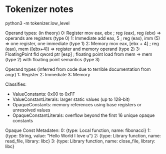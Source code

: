 # Tokenizer notes


python3 -m tokenizer.low_level 

Operand types: (in theory)
0: Register         mov eax, ebx          ; reg (eax), reg (ebx)        => operands are registers (type 0)
1: Immediate        add eax, 5            ; reg (eax), imm (5)           => one register, one immediate (type 1)
2: Memory           mov eax, [ebx + 4]    ; reg (eax), mem ([ebx+4])    => register and memory operand (type 2)
3: FloatingPoint    fld qword ptr [esp]   ; floating point load from mem => mem (type 2) with floating point semantics (type 3)

Operand types (inferred from code due to terrible documentation from angr)
1: Register
2: Immediate
3: Memory

Classifies:
- ValueConstants: 0x00 to 0xFF
- ValueConstantLiterals: larger static values (up to 128-bit)
- OpaqueConstants: memory references using base registers or unresolved values
- OpaqueConstantLiterals: overflow beyond the first 16 unique opaque constants


Opaque Const Metadaten:
0: {type: Local function, name: fibonacci}
1: {type: String, value: "Hello World I love u"}
2: {type: Library function, name: read_file, library: libc}
3: {type: Library function, name: close_file, library: libc}